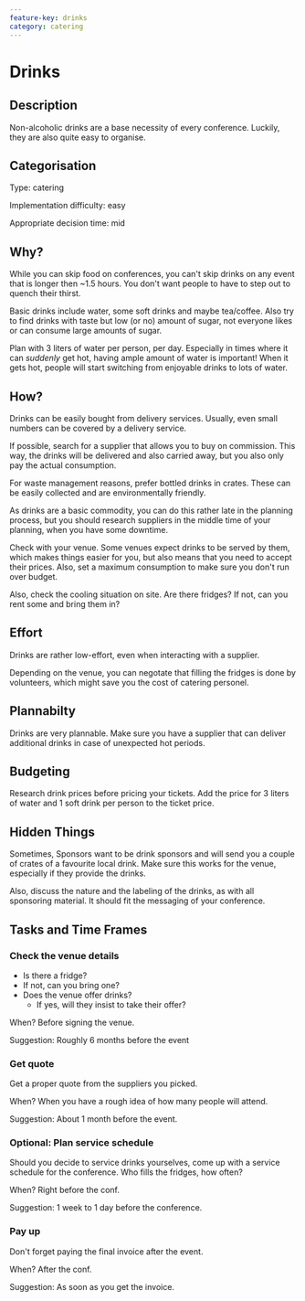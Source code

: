 ```yaml
---
feature-key: drinks
category: catering
---
```


# Drinks

## Description

Non-alcoholic drinks are a base necessity of every conference. Luckily, they are also quite easy to organise.

## Categorisation

Type: catering

Implementation difficulty: easy

Appropriate decision time: mid

## Why?

While you can skip food on conferences, you can't skip drinks on any event that is longer then ~1.5 hours. You don't want people to have to step out to quench their thirst.

Basic drinks include water, some soft drinks and maybe tea/coffee. Also try to find drinks with taste but low (or no) amount of sugar, not everyone likes or can consume large amounts of sugar.

Plan with 3 liters of water per person, per day. Especially in times where it can _suddenly_ get hot, having ample amount of water is important! When it gets hot, people will start switching from enjoyable drinks to lots of water.

## How?

Drinks can be easily bought from delivery services. Usually, even small numbers can be covered by a delivery service.

If possible, search for a supplier that allows you to buy on commission. This way, the drinks will be delivered and also carried away, but you also only pay the actual consumption.

For waste management reasons, prefer bottled drinks in crates. These can be easily collected and are environmentally friendly.

As drinks are a basic commodity, you can do this rather late in
the planning process, but you should research suppliers in the middle time of your planning, when you have some downtime.

Check with your venue. Some venues expect drinks to be served by them, which makes things easier for you, but also means that you need to accept their prices. Also, set a maximum consumption to make sure you don't run over budget.

Also, check the cooling situation on site. Are there fridges? If not, can you rent some and bring them in?

## Effort

Drinks are rather low-effort, even when interacting with a supplier.

Depending on the venue, you can negotate that filling the fridges is done by volunteers, which might save you the cost of catering personel.

## Plannabilty

Drinks are very plannable. Make sure you have a supplier that can deliver additional drinks in case of unexpected hot periods.

## Budgeting

Research drink prices before pricing your tickets. Add the price for 3 liters of water and 1 soft drink per person to the ticket price.

## Hidden Things

Sometimes, Sponsors want to be drink sponsors and will send you a couple of crates of a favourite local drink. Make sure this works for the venue, especially if they provide the drinks.

Also, discuss the nature and the labeling of the drinks, as with all sponsoring material. It should fit the messaging of your conference.

## Tasks and Time Frames

### Check the venue details

* Is there a fridge?
* If not, can you bring one?
* Does the venue offer drinks?
  * If yes, will they insist to take their offer?

When? Before signing the venue.

Suggestion: Roughly 6 months before the event

### Get quote

Get a proper quote from the suppliers you picked.

When? When you have a rough idea of how many people will attend.

Suggestion: About 1 month before the event.

### Optional: Plan service schedule

Should you decide to service drinks yourselves, come up with a service schedule for the conference. Who fills the fridges, how often?

When? Right before the conf.

Suggestion: 1 week to 1 day before the conference.

### Pay up

Don't forget paying the final invoice after the event.

When? After the conf.

Suggestion: As soon as you get the invoice.
